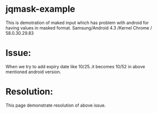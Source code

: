 # jqmask-example
This is demotration of maked input which has problem with android for having values in masked format.
Samsung/Android 4.3 /Kernel	Chrome / 58.0.30.29.83

# Issue:
When we try to add expiry date like 10/25..it becomes 10/52 in above mentioned android version.

# Resolution:
This page demonstrate resolution of above issue.

